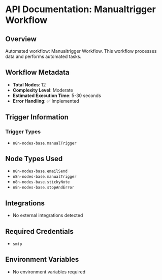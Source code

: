 # API Documentation: Manualtrigger Workflow

## Overview
Automated workflow: Manualtrigger Workflow. This workflow processes data and performs automated tasks.

## Workflow Metadata
- **Total Nodes**: 12
- **Complexity Level**: Moderate
- **Estimated Execution Time**: 5-30 seconds
- **Error Handling**: ✅ Implemented

## Trigger Information
### Trigger Types
- `n8n-nodes-base.manualTrigger`

## Node Types Used
- `n8n-nodes-base.emailSend`
- `n8n-nodes-base.manualTrigger`
- `n8n-nodes-base.stickyNote`
- `n8n-nodes-base.stopAndError`

## Integrations
- No external integrations detected

## Required Credentials
- `smtp`

## Environment Variables
- No environment variables required
